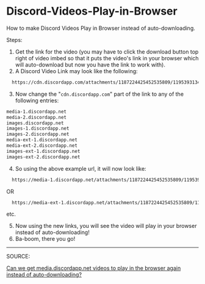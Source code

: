 # Discord-Videos-Play-in-Browser
How to make Discord Videos Play in Browser instead of auto-downloading.

Steps:

1. Get the link for the video (you may have to click the download button top right of video imbed so that it puts the video's link in your browser which will auto-download but now you have the link to work with).
2. A Discord Video Link may look like the following:
``` html
  https://cdn.discordapp.com/attachments/1187224425452535809/1195393134738280568/original-55c1924638195b3fae89d7ea3b5e3b05.mp4?ex=65c6489c&is=65b3d39c&hm=2042fcee0a7592b2498e8a79cfa5d77176b708b8521a0ef057d5775362bc4988&
```

3. Now change the "`cdn.discordapp.com`" part of the link to any of the following entries:
``` html
media-1.discordapp.net
media-2.discordapp.net
images.discordapp.net
images-1.discordapp.net
images-2.discordapp.net
media-ext-1.discordapp.net
media-ext-2.discordapp.net
images-ext-1.discordapp.net
images-ext-2.discordapp.net
```

4. So using the above example url, it will now look like:
``` html
  https://media-1.discordapp.net/attachments/1187224425452535809/1195393134738280568/original-55c1924638195b3fae89d7ea3b5e3b05.mp4?ex=65c6489c&is=65b3d39c&hm=2042fcee0a7592b2498e8a79cfa5d77176b708b8521a0ef057d5775362bc4988&
```
OR
``` html
  https://media-ext-1.discordapp.net/attachments/1187224425452535809/1195393134738280568/original-55c1924638195b3fae89d7ea3b5e3b05.mp4?ex=65c6489c&is=65b3d39c&hm=2042fcee0a7592b2498e8a79cfa5d77176b708b8521a0ef057d5775362bc4988&
```
etc.

5. Now using the new links, you will see the video will play in your browser instead of auto-downloading!
6. Ba-boom, there you go!

***

SOURCE:

[Can we get media.discordapp.net videos to play in the browser again instead of auto-downloading?](https://www.reddit.com/r/discordapp/comments/xn4pxa/can_we_get_mediadiscordappnet_videos_to_play_in/?context=3)

